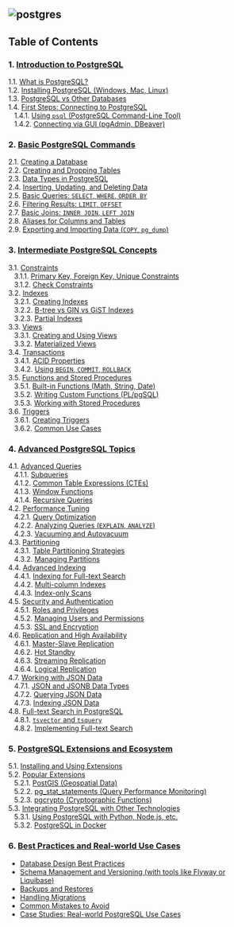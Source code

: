 <!-- Create ToC and content on learning postgres. Progressive from basics -> intermediate -> advanced -->

## ![postgres](https://github.com/user-attachments/assets/caadeb56-16f6-4062-a208-50aaf2c86e06)

## Table of Contents

### 1\. [Introduction to PostgreSQL](#1-introduction-to-postgresql)

1.1. [What is PostgreSQL?](#11-what-is-postgresql)\
1.2. [Installing PostgreSQL (Windows, Mac, Linux)](#12-installing-postgresql-windows-mac-linux)\
1.3. [PostgreSQL vs Other Databases](#13-postgresql-vs-other-databases)\
1.4. [First Steps: Connecting to PostgreSQL](#14-first-steps-connecting-to-postgresql)\
   1.4.1. [Using `psql` (PostgreSQL Command-Line Tool)](#141-using-psql-postgresql-command-line-tool)\
   1.4.2. [Connecting via GUI (pgAdmin, DBeaver)](#142-connecting-via-gui-pgadmin-dbeaver)

### 2\. [Basic PostgreSQL Commands](#2-basic-postgresql-commands)

2.1. [Creating a Database](#21-creating-a-database)\
2.2. [Creating and Dropping Tables](#22-creating-and-dropping-tables)\
2.3. [Data Types in PostgreSQL](#23-data-types-in-postgresql)\
2.4. [Inserting, Updating, and Deleting Data](#24-inserting-updating-and-deleting-data)\
2.5. [Basic Queries: `SELECT`, `WHERE`, `ORDER BY`](#25-basic-queries-select-where-order-by)\
2.6. [Filtering Results: `LIMIT`, `OFFSET`](#26-filtering-results-limit-offset)\
2.7. [Basic Joins: `INNER JOIN`, `LEFT JOIN`](#27-basic-joins-inner-join-left-join)\
2.8. [Aliases for Columns and Tables](#28-aliases-for-columns-and-tables)\
2.9. [Exporting and Importing Data (`COPY`, `pg_dump`)](#29-exporting-and-importing-data-copy-pg_dump)

### 3\. [Intermediate PostgreSQL Concepts](#3-intermediate-postgresql-concepts)

3.1. [Constraints](#31-constraints)\
   3.1.1. [Primary Key, Foreign Key, Unique Constraints](#311-primary-key-foreign-key-unique-constraints)\
   3.1.2. [Check Constraints](#312-check-constraints)\
3.2. [Indexes](#32-indexes)\
   3.2.1. [Creating Indexes](#321-creating-indexes)\
   3.2.2. [B-tree vs GIN vs GiST Indexes](#322-b-tree-vs-gin-vs-gist-indexes)\
   3.2.3. [Partial Indexes](#323-partial-indexes)\
3.3. [Views](#33-views)\
   3.3.1. [Creating and Using Views](#331-creating-and-using-views)\
   3.3.2. [Materialized Views](#332-materialized-views)\
3.4. [Transactions](#34-transactions)\
   3.4.1. [ACID Properties](#341-acid-properties)\
   3.4.2. [Using `BEGIN`, `COMMIT`, `ROLLBACK`](#342-using-begin-commit-rollback)\
3.5. [Functions and Stored Procedures](#35-functions-and-stored-procedures)\
   3.5.1. [Built-in Functions (Math, String, Date)](#351-built-in-functions-math-string-date)\
   3.5.2. [Writing Custom Functions (PL/pgSQL)](#352-writing-custom-functions-plpgsql)\
   3.5.3. [Working with Stored Procedures](#353-working-with-stored-procedures)\
3.6. [Triggers](#36-triggers)\
   3.6.1. [Creating Triggers](#361-creating-triggers)\
   3.6.2. [Common Use Cases](#362-common-use-cases)

### 4\. [Advanced PostgreSQL Topics](#4-advanced-postgresql-topics)

4.1. [Advanced Queries](#41-advanced-queries)\
   4.1.1. [Subqueries](#411-subqueries)\
   4.1.2. [Common Table Expressions (CTEs)](#412-common-table-expressions-ctes)\
   4.1.3. [Window Functions](#413-window-functions)\
   4.1.4. [Recursive Queries](#414-recursive-queries)\
4.2. [Performance Tuning](#42-performance-tuning)\
   4.2.1. [Query Optimization](#421-query-optimization)\
   4.2.2. [Analyzing Queries (`EXPLAIN`, `ANALYZE`)](#422-analyzing-queries-explain-analyze)\
   4.2.3. [Vacuuming and Autovacuum](#423-vacuuming-and-autovacuum)\
4.3. [Partitioning](#43-partitioning)\
   4.3.1. [Table Partitioning Strategies](#431-table-partitioning-strategies)\
   4.3.2. [Managing Partitions](#432-managing-partitions)\
4.4. [Advanced Indexing](#44-advanced-indexing)\
   4.4.1. [Indexing for Full-text Search](#441-indexing-for-full-text-search)\
   4.4.2. [Multi-column Indexes](#442-multi-column-indexes)\
   4.4.3. [Index-only Scans](#443-index-only-scans)\
4.5. [Security and Authentication](#45-security-and-authentication)\
   4.5.1. [Roles and Privileges](#451-roles-and-privileges)\
   4.5.2. [Managing Users and Permissions](#452-managing-users-and-permissions)\
   4.5.3. [SSL and Encryption](#453-ssl-and-encryption)\
4.6. [Replication and High Availability](#46-replication-and-high-availability)\
   4.6.1. [Master-Slave Replication](#461-master-slave-replication)\
   4.6.2. [Hot Standby](#462-hot-standby)\
   4.6.3. [Streaming Replication](#463-streaming-replication)\
   4.6.4. [Logical Replication](#464-logical-replication)\
4.7. [Working with JSON Data](#47-working-with-json-data)\
   4.7.1. [JSON and JSONB Data Types](#471-json-and-jsonb-data-types)\
   4.7.2. [Querying JSON Data](#472-querying-json-data)\
   4.7.3. [Indexing JSON Data](#473-indexing-json-data)\
4.8. [Full-text Search in PostgreSQL](#48-full-text-search-in-postgresql)\
   4.8.1. [`tsvector` and `tsquery`](#481-tsvector-and-tsquery)\
   4.8.2. [Implementing Full-text Search](#482-implementing-full-text-search)

### 5\. [PostgreSQL Extensions and Ecosystem](#5-postgresql-extensions-and-ecosystem)

5.1. [Installing and Using Extensions](#51-installing-and-using-extensions)\
5.2. [Popular Extensions](#52-popular-extensions)\
   5.2.1. [PostGIS (Geospatial Data)](#521-postgis-geospatial-data)\
   5.2.2. [pg_stat_statements (Query Performance Monitoring)](#522-pg_stat_statements-query-performance-monitoring)\
   5.2.3. [pgcrypto (Cryptographic Functions)](#523-pgcrypto-cryptographic-functions)\
5.3. [Integrating PostgreSQL with Other Technologies](#53-integrating-postgresql-with-other-technologies)\
   5.3.1. [Using PostgreSQL with Python, Node.js, etc.](#531-using-postgresql-with-python-nodejs-etc)\
   5.3.2. [PostgreSQL in Docker](#532-postgresql-in-docker)

### 6\. [Best Practices and Real-world Use Cases](#6-best-practices-and-real-world-use-cases)

- [Database Design Best Practices](#database-design-best-practices)
- [Schema Management and Versioning (with tools like Flyway or Liquibase)](#schema-management-and-versioning-with-tools-like-flyway-or-liquibase)
- [Backups and Restores](#backups-and-restores)
- [Handling Migrations](#handling-migrations)
- [Common Mistakes to Avoid](#common-mistakes-to-avoid)
- [Case Studies: Real-world PostgreSQL Use Cases](#case-studies-real-world-postgresql-use-cases)
